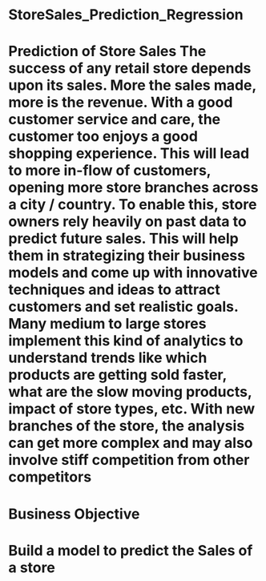 # StoreSales_Prediction_Regression
# Prediction of Store Sales The success of any retail store depends upon its sales. More the sales made, more is the revenue. With a good customer service and care, the customer too enjoys a good shopping experience. This will lead to more in-flow of customers, opening more store branches across a city / country. To enable this, store owners rely heavily on past data to predict future sales. This will help them in strategizing their business models and come up with innovative techniques and ideas to attract customers and set realistic goals. Many medium to large stores implement this kind of analytics to understand trends like which products are getting sold faster, what are the slow moving products, impact of store types, etc. With new branches of the store, the analysis can get more complex and may also involve stiff competition from other competitors

# Business Objective
# Build a model to predict the Sales of a store
